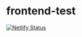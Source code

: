 # frontend-test

[![Netlify Status](https://api.netlify.com/api/v1/badges/70d1e0ef-aabf-4514-824f-cbde0bcd6cd1/deploy-status)](https://app.netlify.com/sites/confident-brattain-48e8c7/deploys)